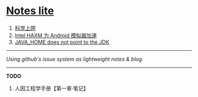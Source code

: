 # [Notes lite](https://github.com/rainy-im/lolita/issues)


1. [科学上网](https://github.com/rainy-im/lolita/issues/1)
2. [Intel HAXM 为 Android 模拟器加速](https://github.com/rainy-im/lolita/issues/2)
3. [JAVA_HOME does not point to the JDK](https://github.com/rainy-im/lolita/issues/3)


---

_Using github's issue system as lightweight notes &amp; blog._

---

**TODO**

1. 人因工程学手册【第一章·笔记】
